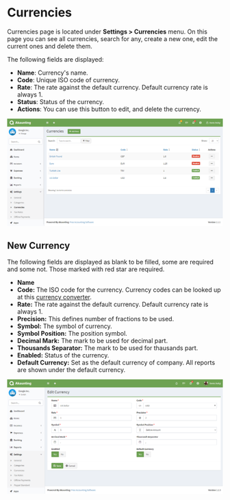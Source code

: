Currencies
==========

Currencies page is located under **Settings > Currencies** menu. On this page you can see all currencies, search for any, create a new one, edit the current ones and delete them.

The following fields are displayed:

- **Name**: Currency's name.
- **Code**: Unique ISO code of currency.
- **Rate**: The rate against the default currency. Default currency rate is always 1.
- **Status**: Status of the currency.
- **Actions**: You can use this button to edit, and delete the currency.

![currencies list](_images/currencies_list.png)

## New Currency

The following fields are displayed as blank to be filled, some are required and some not. Those marked with red star are required.

- **Name**
- **Code:** The ISO code for the currency. Currency codes can be looked up at this [currency converter](http://www.oanda.com/currency/?srccont=rightnav).
- **Rate:** The rate against the default currency. Default currency rate is always 1.
- **Precision:** This defines number of fractions to be used.
- **Symbol:** The symbol of currency.
- **Symbol Position:** The position symbol.
- **Decimal Mark:** The mark to be used for decimal part.
- **Thousands Separator:** The mark to be used for thausands part.
- **Enabled:** Status of the currency.
- **Default Currency:** Set as the default currency of company. All reports are shown under the default currency.

![currencies form](_images/currencies_form.png)
